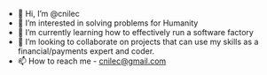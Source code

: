 - 👋 Hi, I’m @cnilec
- 👀 I’m interested in solving problems for Humanity
- 🌱 I’m currently learning how to effectively run a software factory
- 💞️ I’m looking to collaborate on projects that can use my skills as a financial/payments expert and coder.
- 📫 How to reach me - cnilec@gmail.com

<!---
cnilec/cnilec is my play ground.
--->
